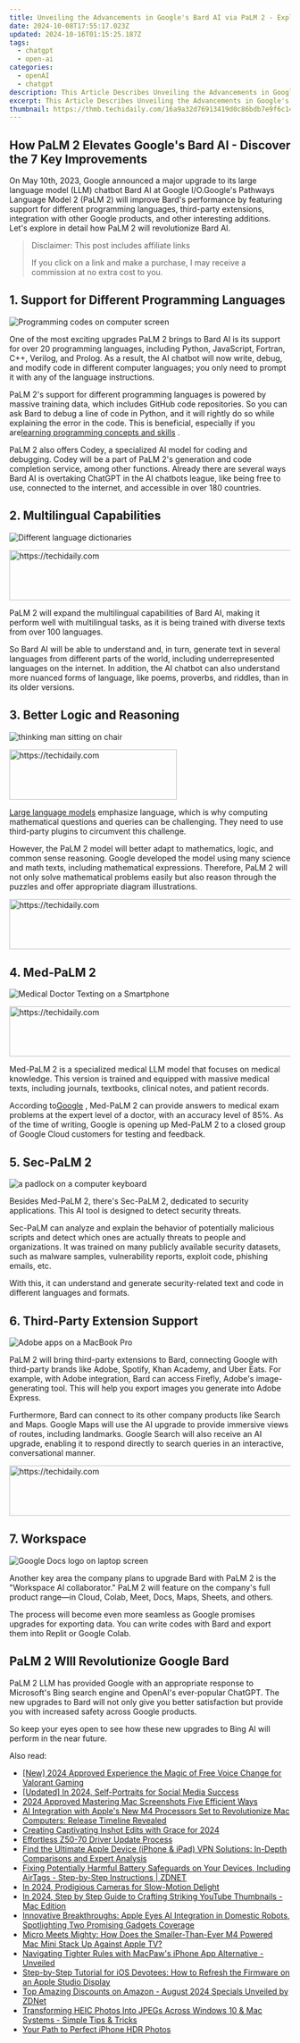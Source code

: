 ```yaml
---
title: Unveiling the Advancements in Google's Bard AI via PaLM 2 - Explore 7 Features!
date: 2024-10-08T17:55:17.023Z
updated: 2024-10-16T01:15:25.187Z
tags:
  - chatgpt
  - open-ai
categories:
  - openAI
  - chatgpt
description: This Article Describes Unveiling the Advancements in Google's Bard AI via PaLM 2 - Explore 7 Features!
excerpt: This Article Describes Unveiling the Advancements in Google's Bard AI via PaLM 2 - Explore 7 Features!
thumbnail: https://thmb.techidaily.com/16a9a32d76913419d0c86bdb7e9f6c144de6a2f542078d64f1e735d5fee2f456.jpg
---
```


## How PaLM 2 Elevates Google's Bard AI - Discover the 7 Key Improvements

 On May 10th, 2023, Google announced a major upgrade to its large language model (LLM) chatbot Bard AI at Google I/O.Google's Pathways Language Model 2 (PaLM 2) will improve Bard's performance by featuring support for different programming languages, third-party extensions, integration with other Google products, and other interesting additions. Let's explore in detail how PaLM 2 will revolutionize Bard AI.

>  Disclaimer: This post includes affiliate links
>
>  If you click on a link and make a purchase, I may receive a commission at no extra cost to you.
>

## 1\. Support for Different Programming Languages

![Programming codes on computer screen](https://static1.makeuseofimages.com/wordpress/wp-content/uploads/2023/05/markus-spiske-jg8nlwlrztm-unsplash-1.jpg)

 One of the most exciting upgrades PaLM 2 brings to Bard AI is its support for over 20 programming languages, including Python, JavaScript, Fortran, C++, Verilog, and Prolog. As a result, the AI chatbot will now write, debug, and modify code in different computer languages; you only need to prompt it with any of the language instructions.

 PaLM 2's support for different programming languages is powered by massive training data, which includes GitHub code repositories. So you can ask Bard to debug a line of code in Python, and it will rightly do so while explaining the error in the code. This is beneficial, especially if you are[learning programming concepts and skills](https://www.makeuseof.com/coding-and-programming-basics/) .

 PaLM 2 also offers Codey, a specialized AI model for coding and debugging. Codey will be a part of PaLM 2's generation and code completion service, among other functions. Already there are several ways Bard AI is overtaking ChatGPT in the AI chatbots league, like being free to use, connected to the internet, and accessible in over 180 countries.

## 2\. Multilingual Capabilities

![Different language dictionaries](https://static1.makeuseofimages.com/wordpress/wp-content/uploads/2022/07/Different-language-dictionaries.jpg)

<!-- affiliate ads begin -->
<a href="https://appsumo.8odi.net/c/5597632/2075462/7443" target="_top" id="2075462">
  <img src="//a.impactradius-go.com/display-ad/7443-2075462" border="0" alt="https://techidaily.com" width="728" height="90"/>
</a>
<img height="0" width="0" src="https://appsumo.8odi.net/i/5597632/2075462/7443" style="position:absolute;visibility:hidden;" border="0" />
<!-- affiliate ads end -->

 PaLM 2 will expand the multilingual capabilities of Bard AI, making it perform well with multilingual tasks, as it is being trained with diverse texts from over 100 languages.

 So Bard AI will be able to understand and, in turn, generate text in several languages from different parts of the world, including underrepresented languages on the internet. In addition, the AI chatbot can also understand more nuanced forms of language, like poems, proverbs, and riddles, than in its older versions.

## 3\. Better Logic and Reasoning

![thinking man sitting on chair](https://static1.makeuseofimages.com/wordpress/wp-content/uploads/2023/05/thinking-man-sitting-on-chair.jpg)

<!-- affiliate ads begin -->
<a href="https://aligracehair.sjv.io/c/5597632/1997717/19272" target="_top" id="1997717">
  <img src="//a.impactradius-go.com/display-ad/19272-1997717" border="0" alt="https://techidaily.com" width="300" height="90"/>
</a>
<img height="0" width="0" src="https://aligracehair.sjv.io/i/5597632/1997717/19272" style="position:absolute;visibility:hidden;" border="0" />
<!-- affiliate ads end -->

[Large language models](https://www.makeuseof.com/what-are-large-langauge-models-how-do-they-work/) emphasize language, which is why computing mathematical questions and queries can be challenging. They need to use third-party plugins to circumvent this challenge.

 However, the PaLM 2 model will better adapt to mathematics, logic, and common sense reasoning. Google developed the model using many science and math texts, including mathematical expressions. Therefore, PaLM 2 will not only solve mathematical problems easily but also reason through the puzzles and offer appropriate diagram illustrations.

<!-- affiliate ads begin -->
<a href="https://aligracehair.sjv.io/c/5597632/2012434/19272" target="_top" id="2012434">
  <img src="//a.impactradius-go.com/display-ad/19272-2012434" border="0" alt="https://techidaily.com" width="728" height="90"/>
</a>
<img height="0" width="0" src="https://aligracehair.sjv.io/i/5597632/2012434/19272" style="position:absolute;visibility:hidden;" border="0" />
<!-- affiliate ads end -->

## 4\. Med-PaLM 2

![Medical Doctor Texting on a Smartphone](https://static1.makeuseofimages.com/wordpress/wp-content/uploads/2023/03/doctor.jpg)

<!-- affiliate ads begin -->
<a href="https://appsumo.8odi.net/c/5597632/2094421/7443" target="_top" id="2094421">
  <img src="//a.impactradius-go.com/display-ad/7443-2094421" border="0" alt="https://techidaily.com" width="728" height="90"/>
</a>
<img height="0" width="0" src="https://appsumo.8odi.net/i/5597632/2094421/7443" style="position:absolute;visibility:hidden;" border="0" />
<!-- affiliate ads end -->

 Med-PaLM 2 is a specialized medical LLM model that focuses on medical knowledge. This version is trained and equipped with massive medical texts, including journals, textbooks, clinical notes, and patient records.

 According to[Google](https://blog.google/technology/health/ai-llm-medpalm-research-thecheckup/) , Med-PaLM 2 can provide answers to medical exam problems at the expert level of a doctor, with an accuracy level of 85%. As of the time of writing, Google is opening up Med-PaLM 2 to a closed group of Google Cloud customers for testing and feedback.

## 5\. Sec-PaLM 2

![a padlock on a computer keyboard](https://static1.makeuseofimages.com/wordpress/wp-content/uploads/2023/05/computer-and-web-security-lock.jpg)

 Besides Med-PaLM 2, there's Sec-PaLM 2, dedicated to security applications. This AI tool is designed to detect security threats.

 Sec-PaLM can analyze and explain the behavior of potentially malicious scripts and detect which ones are actually threats to people and organizations. It was trained on many publicly available security datasets, such as malware samples, vulnerability reports, exploit code, phishing emails, etc.

 With this, it can understand and generate security-related text and code in different languages and formats.

## 6\. Third-Party Extension Support

![Adobe apps on a MacBook Pro](https://static1.makeuseofimages.com/wordpress/wp-content/uploads/2023/04/adobe-apps-on-a-macbook-pro.jpg)

 PaLM 2 will bring third-party extensions to Bard, connecting Google with third-party brands like Adobe, Spotify, Khan Academy, and Uber Eats. For example, with Adobe integration, Bard can access Firefly, Adobe's image-generating tool. This will help you export images you generate into Adobe Express.

 Furthermore, Bard can connect to its other company products like Search and Maps. Google Maps will use the AI upgrade to provide immersive views of routes, including landmarks. Google Search will also receive an AI upgrade, enabling it to respond directly to search queries in an interactive, conversational manner.

<!-- affiliate ads begin -->
<a href="https://aligracehair.sjv.io/c/5597632/1997662/19272" target="_top" id="1997662">
  <img src="//a.impactradius-go.com/display-ad/19272-1997662" border="0" alt="https://techidaily.com" width="728" height="90"/>
</a>
<img height="0" width="0" src="https://aligracehair.sjv.io/i/5597632/1997662/19272" style="position:absolute;visibility:hidden;" border="0" />
<!-- affiliate ads end -->

## 7\. Workspace

![Google Docs logo on laptop screen](https://static1.makeuseofimages.com/wordpress/wp-content/uploads/2022/07/Google-Docs-Logo.jpg)

 Another key area the company plans to upgrade Bard with PaLM 2 is the "Workspace AI collaborator." PaLM 2 will feature on the company's full product range—in Cloud, Colab, Meet, Docs, Maps, Sheets, and others.

 The process will become even more seamless as Google promises upgrades for exporting data. You can write codes with Bard and export them into Replit or Google Colab.

## PaLM 2 WIll Revolutionize Google Bard

 PaLM 2 LLM has provided Google with an appropriate response to Microsoft's Bing search engine and OpenAI's ever-popular ChatGPT. The new upgrades to Bard will not only give you better satisfaction but provide you with increased safety across Google products.

 So keep your eyes open to see how these new upgrades to Bing AI will perform in the near future.

<ins class="adsbygoogle"
     style="display:block"
     data-ad-format="autorelaxed"
     data-ad-client="ca-pub-7571918770474297"
     data-ad-slot="1223367746"></ins>

<ins class="adsbygoogle"
     style="display:block"
     data-ad-client="ca-pub-7571918770474297"
     data-ad-slot="8358498916"
     data-ad-format="auto"
     data-full-width-responsive="true"></ins>

<span class="atpl-alsoreadstyle">Also read:</span>
<div><ul>
<li><a href="https://fox-helps.techidaily.com/new-2024-approved-experience-the-magic-of-free-voice-change-for-valorant-gaming/"><u>[New] 2024 Approved Experience the Magic of Free Voice Change for Valorant Gaming</u></a></li>
<li><a href="https://youtube-tips.techidaily.com/ed-in-2024-self-portraits-for-social-media-success/"><u>[Updated] In 2024, Self-Portraits for Social Media Success</u></a></li>
<li><a href="https://visual-screen-recording.techidaily.com/2024-approved-mastering-mac-screenshots-five-efficient-ways/"><u>2024 Approved Mastering Mac Screenshots Five Efficient Ways</u></a></li>
<li><a href="https://tech-hub.techidaily.com/ai-integration-with-apples-new-m4-processors-set-to-revolutionize-mac-computers-release-timeline-revealed/"><u>AI Integration with Apple's New M4 Processors Set to Revolutionize Mac Computers: Release Timeline Revealed</u></a></li>
<li><a href="https://extra-information.techidaily.com/creating-captivating-inshot-edits-with-grace-for-2024/"><u>Creating Captivating Inshot Edits with Grace for 2024</u></a></li>
<li><a href="https://driver-install.techidaily.com/effortless-z50-70-driver-update-process/"><u>Effortless Z50-70 Driver Update Process</u></a></li>
<li><a href="https://tech-hub.techidaily.com/find-the-ultimate-apple-device-iphone-and-ipad-vpn-solutions-in-depth-comparisons-and-expert-analysis/"><u>Find the Ultimate Apple Device (iPhone & iPad) VPN Solutions: In-Depth Comparisons and Expert Analysis</u></a></li>
<li><a href="https://tech-hub.techidaily.com/fixing-potentially-harmful-battery-safeguards-on-your-devices-including-airtags-step-by-step-instructions-zdnet/"><u>Fixing Potentially Harmful Battery Safeguards on Your Devices, Including AirTags - Step-by-Step Instructions | ZDNET</u></a></li>
<li><a href="https://extra-skills.techidaily.com/in-2024-prodigious-cameras-for-slow-motion-delight/"><u>In 2024, Prodigious Cameras for Slow-Motion Delight</u></a></li>
<li><a href="https://youtube-help.techidaily.com/in-2024-step-by-step-guide-to-crafting-striking-youtube-thumbnails-mac-edition/"><u>In 2024, Step by Step Guide to Crafting Striking YouTube Thumbnails - Mac Edition</u></a></li>
<li><a href="https://tech-hub.techidaily.com/innovative-breakthroughs-apple-eyes-ai-integration-in-domestic-robots-spotlighting-two-promising-gadgets-coverage/"><u>Innovative Breakthroughs: Apple Eyes AI Integration in Domestic Robots, Spotlighting Two Promising Gadgets Coverage</u></a></li>
<li><a href="https://tech-hub.techidaily.com/micro-meets-mighty-how-does-the-smaller-than-ever-m4-powered-mac-mini-stack-up-against-apple-tv/"><u>Micro Meets Mighty: How Does the Smaller-Than-Ever M4 Powered Mac Mini Stack Up Against Apple TV?</u></a></li>
<li><a href="https://tech-hub.techidaily.com/navigating-tighter-rules-with-macpaws-iphone-app-alternative-unveiled/"><u>Navigating Tighter Rules with MacPaw's iPhone App Alternative - Unveiled</u></a></li>
<li><a href="https://tech-hub.techidaily.com/step-by-step-tutorial-for-ios-devotees-how-to-refresh-the-firmware-on-an-apple-studio-display/"><u>Step-by-Step Tutorial for iOS Devotees: How to Refresh the Firmware on an Apple Studio Display</u></a></li>
<li><a href="https://tech-hub.techidaily.com/top-amazing-discounts-on-amazon-august-2024-specials-unveiled-by-zdnet/"><u>Top Amazing Discounts on Amazon - August 2024 Specials Unveiled by ZDNet</u></a></li>
<li><a href="https://techtrends.techidaily.com/transforming-heic-photos-into-jpegs-across-windows-10-and-mac-systems-simple-tips-and-tricks/"><u>Transforming HEIC Photos Into JPEGs Across Windows 10 & Mac Systems - Simple Tips & Tricks</u></a></li>
<li><a href="https://extra-lessons.techidaily.com/your-path-to-perfect-iphone-hdr-photos/"><u>Your Path to Perfect iPhone HDR Photos</u></a></li>
</ul></div>

